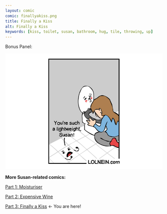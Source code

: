```yaml
---
layout: comic
comic: finallyakiss.png
title: Finally a Kiss
alt: Finally a Kiss
keywords: [kiss, toilet, susan, bathroom, hug, tile, throwing, up]
---
```


Bonus Panel:

![Finally a Kiss Bonus Panel](/images/finallyakiss_bonus.png)


__More Susan-related comics:__

[Part 1: Moisturiser](https://lolnein.com/2018/01/24/moisturiser/)

[Part 2: Expensive Wine](https://lolnein.com/2018/01/30/expensivewine/)

[Part 3: Finally a Kiss](https://lolnein.com/2018/01/31/finallyakiss/) <- You are here!